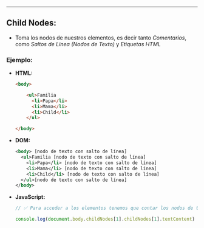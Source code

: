 
---
## Child Nodes:
- Toma los nodos de nuestros elementos, es decir tanto *Comentarios*, como *Saltos de Linea (Nodos de Texto)*  y *Etiquetas HTML*

### Ejemplo:
- **HTML:**
	```html
	<body>
	
	    <ul>Familia
	      <li>Papa</li>
	      <li>Mama</li>
	      <li>Child</li>
	    </ul>
	
	</body>
	```

- **DOM:**
	```xml title:VistaPreviaDOM
	<body> [nodo de texto con salto de línea]
	  <ul>Familia [nodo de texto con salto de línea]
	    <li>Papa</li> [nodo de texto con salto de línea]
	    <li>Mama</li> [nodo de texto con salto de línea]
	    <li>Child</li> [nodo de texto con salto de línea]
	  </ul>[nodo de texto con salto de línea]
	</body>
	```

- **JavaScript:**

	```js
	// ✅ Para acceder a los elementos tenemos que contar los nodos de texto

	console.log(document.body.childNodes[1].childNodes[1].textContent)
	```
